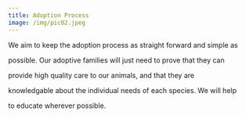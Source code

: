 ```yaml
---
title: Adoption Process
image: /img/pic02.jpeg
---
```

We aim to keep the adoption process as straight forward and simple as

possible. Our adoptive families will just need to prove that they can

provide high quality care to our animals, and that they are

knowledgable about the individual needs of each species. We will help

to educate wherever possible.
